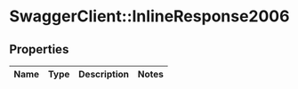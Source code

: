 # SwaggerClient::InlineResponse2006

## Properties
Name | Type | Description | Notes
------------ | ------------- | ------------- | -------------

